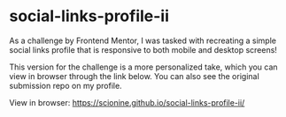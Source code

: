 # social-links-profile-ii
As a challenge by Frontend Mentor, I was tasked with recreating a simple social links profile that is responsive to both mobile and desktop screens!

This version for the challenge is a more personalized take, which you can view in browser through the link below. You can also see the original submission repo on my profile.

View in browser: https://scionine.github.io/social-links-profile-ii/
